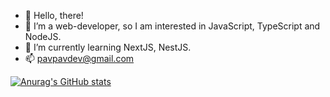 - 👋 Hello, there!
- 👀 I’m a web-developer, so I am interested in JavaScript, TypeScript and NodeJS.
- 🌱 I’m currently learning NextJS, NestJS.
- 📫 pavpavdev@gmail.com

[![Anurag's GitHub stats](https://github-readme-stats.vercel.app/api?username=PavPavv&show_icons=true&theme=radical)](https://github.com/anuraghazra/github-readme-stats)

<!---
PavPavv/PavPavv is a ✨ special ✨ repository because its `README.md` (this file) appears on your GitHub profile.
You can click the Preview link to take a look at your changes.
--->
